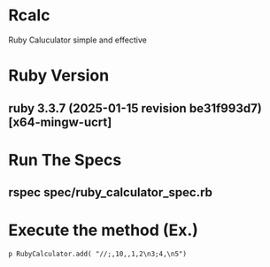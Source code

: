 # Rcalc
Ruby Caluculator simple and effective 

# Ruby Version 
  ## ruby 3.3.7 (2025-01-15 revision be31f993d7) [x64-mingw-ucrt]

# Run The Specs
  ## rspec spec/ruby_calculator_spec.rb

# Execute the method (Ex.)

    p RubyCalculator.add( "//;,10,,1,2\n3;4,\n5")


